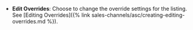 
- **Edit Overrides**: Choose to change the override settings for the listing. See [Editing Overrides]({% link sales-channels/asc/creating-editing-overrides.md %}).
